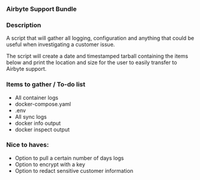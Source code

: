 ### Airbyte Support Bundle

### Description

A script that will gather all logging, configuration and anything that could be useful when investigating a customer issue.

The script will create a date and timestamped tarball containing the items below and print the location and size for the user to easily transfer to Airbyte support.

### Items to gather / To-do list
* All container logs
* docker-compose.yaml
* .env
* All sync logs
* docker info output
* docker inspect output

### Nice to haves:
* Option to pull a certain number of days logs
* Option to encrypt with a key
* Option to redact sensitive customer information
